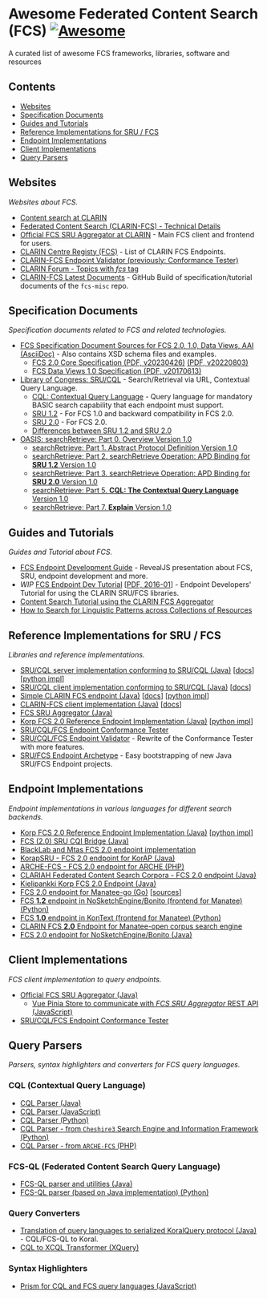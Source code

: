 # Awesome Federated Content Search (FCS) [![Awesome](https://awesome.re/badge.svg)](https://awesome.re)
A curated list of awesome FCS frameworks, libraries, software and resources

<!-- see https://github.com/sindresorhus/awesome-lint -->
<!--lint disable double-link-->

## Contents

- [Websites](#websites)
- [Specification Documents](#specification-documents)
- [Guides and Tutorials](#guides-and-tutorials)
- [Reference Implementations for SRU / FCS](#reference-implementations-for-sru--fcs)
- [Endpoint Implementations](#endpoint-implementations)
- [Client Implementations](#client-implementations)
- [Query Parsers](#query-parsers)

## Websites

*Websites about FCS.*

- [Content search at CLARIN](https://www.clarin.eu/content/content-search)
- [Federated Content Search (CLARIN-FCS) - Technical Details](https://www.clarin.eu/content/federated-content-search-clarin-fcs-technical-details)
- [Official FCS SRU Aggregator at CLARIN](https://contentsearch.clarin.eu/) - Main FCS client and frontend for users.
- [CLARIN Centre Registy (FCS)](https://centres.clarin.eu/fcs) - List of CLARIN FCS Endpoints.
- [CLARIN-FCS Endpoint Validator (previously: Conformance Tester)](https://www.clarin.eu/fcsvalidator)
- [CLARIN Forum - Topics with _fcs_ tag](https://forum.clarin.eu/tag/fcs)
- [CLARIN-FCS Latest Documents](https://clarin-eric.github.io/fcs-misc/) - GitHub Build of specification/tutorial documents of the `fcs-misc` repo.

## Specification Documents

*Specification documents related to FCS and related technologies.*

- [FCS Specification Document Sources for FCS 2.0, 1.0, Data Views, AAI (AsciiDoc)](https://github.com/clarin-eric/fcs-misc) - Also contains XSD schema files and examples.
  - [FCS 2.0 Core Specification (PDF, v20230426)](https://office.clarin.eu/v/CE-2017-1046-FCS-Specification-v20230426.pdf) [(PDF, v20220803)](https://office.clarin.eu/v/CE-2017-1046-FCS-Specification-v89.pdf)
  - [FCS Data Views 1.0 Specification (PDF, v20170613)](https://office.clarin.eu/v/CE-2014-0317-CLARIN_FCS_Specification_DataViews_1_0-v20170613.pdf)
- [Library of Congress: SRU/CQL](https://www.loc.gov/standards/sru/) - Search/Retrieval via URL, Contextual Query Language.
  - [CQL: Contextual Query Language](http://www.loc.gov/standards/sru/cql/spec.html) - Query language for mandatory BASIC search capability that each endpoint must support.
  - [SRU 1.2](https://www.loc.gov/standards/sru/sru-1-2.html) - For FCS 1.0 and backward compatibility in FCS 2.0.
  - [SRU 2.0](https://www.loc.gov/standards/sru/sru-2-0.html) - For FCS 2.0.
  - [Differences between SRU 1.2 and SRU 2.0](http://www.loc.gov/standards/sru/differences.html)
- [OASIS: searchRetrieve: Part 0. Overview Version 1.0](http://docs.oasis-open.org/search-ws/searchRetrieve/v1.0/os/part0-overview/searchRetrieve-v1.0-os-part0-overview.html)
  - [searchRetrieve: Part 1. Abstract Protocol Definition Version 1.0](http://docs.oasis-open.org/search-ws/searchRetrieve/v1.0/os/part1-apd/searchRetrieve-v1.0-os-part1-apd.html)
  - [searchRetrieve: Part 2. searchRetrieve Operation: APD Binding for **SRU 1.2** Version 1.0](http://docs.oasis-open.org/search-ws/searchRetrieve/v1.0/os/part2-sru1.2/searchRetrieve-v1.0-os-part2-sru1.2.html)
  - [searchRetrieve: Part 3. searchRetrieve Operation: APD Binding for **SRU 2.0** Version 1.0](http://docs.oasis-open.org/search-ws/searchRetrieve/v1.0/os/part3-sru2.0/searchRetrieve-v1.0-os-part3-sru2.0.html)
  - [searchRetrieve: Part 5. **CQL: The Contextual Query Language** Version 1.0](http://docs.oasis-open.org/search-ws/searchRetrieve/v1.0/os/part5-cql/searchRetrieve-v1.0-os-part5-cql.html)
  - [searchRetrieve: Part 7. **Explain** Version 1.0](http://docs.oasis-open.org/search-ws/searchRetrieve/v1.0/os/part7-explain/searchRetrieve-v1.0-os-part7-explain.html)
 
## Guides and Tutorials

*Guides and Tutorial about FCS.*

- [FCS Endpoint Development Guide](https://www.clarin.eu/fcsdevguide) - RevealJS presentation about FCS, SRU, endpoint development and more.
- *WIP* [FCS Endpoint Dev Tutorial](https://github.com/clarin-eric/fcs-misc/tree/feature/fcs-endpoint-dev-tutorial) [[PDF, 2016-01](https://github.com/clarin-eric/fcs-misc/blob/feature/fcs-endpoint-dev-tutorial/historical/documents/FCS-2-endpoint-developers-tutorial.pdf)] - Endpoint Developers' Tutorial for using the CLARIN SRU/FCS libraries.
- [Content Search Tutorial using the CLARIN FCS Aggregator](https://www.clarin.eu/content/content-search-tutorial)
- [How to Search for Linguistic Patterns across Collections of Resources](https://docs.google.com/document/d/1lVAnLtvasR3FZ4jPjVQM9X_xXqIsgVYUIFgz1Rgbteo/edit#heading=h.qk98yzwql21k)

## Reference Implementations for SRU / FCS

*Libraries and reference implementations.*

- [SRU/CQL server implementation conforming to SRU/CQL (Java)](https://github.com/clarin-eric/fcs-sru-server) 
  [[docs](https://clarin-eric.github.io/fcs-sru-server/)] 
  [[python impl](https://github.com/Querela/fcs-sru-server-python)]
- [SRU/CQL client implementation conforming to SRU/CQL (Java)](https://github.com/clarin-eric/fcs-sru-client) 
  [[docs](https://clarin-eric.github.io/fcs-sru-client/)]
- [Simple CLARIN FCS endpoint (Java)](https://github.com/clarin-eric/fcs-simple-endpoint) 
  [[docs](https://clarin-eric.github.io/fcs-simple-endpoint/)] 
  [[python impl](https://github.com/Querela/fcs-simple-endpoint-python)]
- [CLARIN-FCS client implementation (Java)](https://github.com/clarin-eric/fcs-simple-client) 
  [[docs](https://clarin-eric.github.io/fcs-simple-client/)]
- [FCS SRU Aggregator (Java)](https://github.com/clarin-eric/fcs-sru-aggregator)
- [Korp FCS 2.0 Reference Endpoint Implementation (Java)](https://github.com/clarin-eric/fcs-korp-endpoint) 
  [[python impl](https://github.com/Querela/fcs-korp-endpoint-python)]
- [SRU/CQL/FCS Endpoint Conformance Tester](https://github.com/clarin-eric/fcs-endpoint-tester)
- [SRU/CQL/FCS Endpoint Validator](https://github.com/saw-leipzig/fcs-endpoint-validator) - Rewrite of the Conformance Tester with more features.
- [SRU/FCS Endpoint Archetype](https://github.com/clarin-eric/fcs-endpoint-archetype) - Easy bootstrapping of new Java SRU/FCS Endpoint projects.

## Endpoint Implementations

*Endpoint implementations in various languages for different search backends.*

- [Korp FCS 2.0 Reference Endpoint Implementation (Java)](https://github.com/clarin-eric/fcs-korp-endpoint) 
  [[python impl](https://github.com/Querela/fcs-korp-endpoint-python)]
- [FCS (2.0) SRU CQI Bridge (Java)](https://github.com/clarin-eric/fcs-sru-cqi-bridge)
- [BlackLab and Mtas FCS 2.0 endpoint implementation](https://github.com/INL/clariah-fcs-endpoints)
- [KorapSRU - FCS 2.0 endpoint for KorAP (Java)](https://github.com/KorAP/KorapSRU)
- [ARCHE-FCS - FCS 2.0 endpoint for ARCHE (PHP)](https://github.com/acdh-oeaw/arche-fcs)
- [CLARIAH Federated Content Search Corpora - FCS 2.0 endpoint (Java)](https://github.com/INL/clariah-fcs-endpoints)
- [Kielipankki Korp FCS 2.0 Endpoint (Java)](https://github.com/CSCfi/Kielipankki-fcs-korp-endpoint)
- [FCS 2.0 endpoint for Manatee-go (Go)](https://is.muni.cz/th/g4k0b/) [[sources](https://is.muni.cz/th/g4k0b/manatee-fcs2.zip)]
- [FCS **1.2** endpoint in NoSketchEngine/Bonito (frontend for Manatee) (Python)](https://nlp.fi.muni.cz/trac/noske)
- [FCS **1.0** endpoint in KonText (frontend for Manatee) (Python)](https://github.com/czcorpus/kontext/blob/master/lib/views/fcs.py)
- [CLARIN FCS **2.0** Endpoint for Manatee-open corpus search engine](https://github.com/czcorpus/mquery-sru)
- [FCS 2.0 endpoint for NoSketchEngine/Bonito (Java)](https://github.com/Leipzig-Corpora-Collection/fcs-noske-endpoint)

## Client Implementations

*FCS client implementation to query endpoints.*

- [Official FCS SRU Aggregator (Java)](https://github.com/clarin-eric/fcs-sru-aggregator)
  - [Vue Pinia Store to communicate with *FCS SRU Aggregator* REST API (JavaScript)](https://git.saw-leipzig.de/text-plus/FCS/textplus-fcs-store/)
- [SRU/CQL/FCS Endpoint Conformance Tester](https://github.com/clarin-eric/fcs-endpoint-tester)

## Query Parsers

*Parsers, syntax highlighters and converters for FCS query languages.*

### CQL (Contextual Query Language)

- [CQL Parser (Java)](https://github.com/indexdata/cql-java)
- [CQL Parser (JavaScript)](https://github.com/Querela/cql-js)
- [CQL Parser (Python)](https://github.com/Querela/cql-python)
- [CQL Parser - from `Cheshire3` Search Engine and Information Framework (Python)](https://github.com/cheshire3/cheshire3/blob/develop/cheshire3/cqlParser.py)
- [CQL Parser - from `ARCHE-FCS` (PHP)](https://github.com/acdh-oeaw/arche-fcs/tree/master/src/acdhOeaw/cql)

### FCS-QL (Federated Content Search Query Language)

- [FCS-QL parser and utilities (Java)](https://github.com/clarin-eric/fcs-ql)
- [FCS-QL parser (based on Java implementation) (Python)](https://github.com/Querela/fcs-ql-python)

### Query Converters

- [Translation of query languages to serialized KoralQuery protocol (Java)](https://github.com/gremid/Koral) - CQL/FCS-QL to Koral.
- [CQL to XCQL Transformer (XQuery)](https://github.com/digicademy/cql-parser-xqm)

### Syntax Highlighters

- [Prism for CQL and FCS query languages (JavaScript)](https://git.saw-leipzig.de/text-plus/FCS/textplus-fcs-prism/-/tree/main/src/plugins/prismjs/languages)
